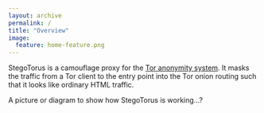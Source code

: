 ```yaml
---
layout: archive
permalink: /
title: "Overview"
image:
  feature: home-feature.png
---
```


StegoTorus is a camouflage proxy for the [Tor anonymity system](https://www.torproject.org/).  It masks the traffic from a Tor client to the entry point into the Tor onion routing such that it looks like ordinary HTML traffic.

A picture or diagram to show how StegoTorus is working...?
